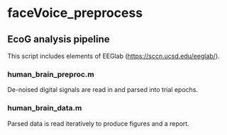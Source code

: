 # faceVoice_preprocess
## EcoG analysis pipeline
This script includes elements of EEGlab (https://sccn.ucsd.edu/eeglab/).

### human_brain_preproc.m
De-noised digital signals are read in and parsed into trial epochs.

### human_brain_data.m
Parsed data is read iteratively to produce figures and a report. 
